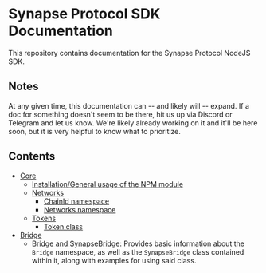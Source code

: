 # Synapse Protocol SDK Documentation

This repository contains documentation for the Synapse Protocol NodeJS SDK.

## Notes

At any given time, this documentation can -- and likely will -- expand. If a doc for something doesn't seem to be there,
hit us up via Discord or Telegram and let us know. We're likely already working on it and it'll be here soon, but 
it is very helpful to know what to prioritize. 

## Contents

- [Core](./core)
  - [Installation/General usage of the NPM module](./core/installation/Installation.md)
  - [Networks](./core/networks)
    - [ChainId namespace](./core/networks/ChainId.md)
    - [Networks namespace](./core/networks/Networks.md)
  - [Tokens](./core/tokens)
    - [Token class](./core/tokens/Token.md)
- [Bridge](./bridge)
  - [Bridge and SynapseBridge](./bridge/Bridge.md): Provides basic information about the `Bridge` namespace, 
  as well as the `SynapseBridge` class contained within it, along with examples for using said class.